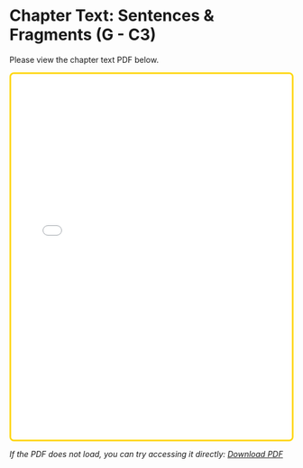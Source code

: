 # Chapter Text: Sentences & Fragments (G - C3)

Please view the chapter text PDF below.

<div class="pdf-embed-container" style="border: 3px solid #FFD700; border-radius: 8px; overflow: hidden; position: relative; padding-bottom: 129%; /* Aspect ratio for PDF-like view, adjust as needed */ height: 0;">
    <iframe style="position: absolute; top: 0; left: 0; width: 100%; height: 100%; border: none; display: block;" title="Chapter Text PDF" src="../data/content/reading-materials/grammar/G-C3-Sentences-Fragments-text.pdf" loading="lazy"></iframe>
</div>

*If the PDF does not load, you can try accessing it directly: [Download PDF](../data/content/reading-materials/grammar/G-C3-Sentences-Fragments-text.pdf)*
